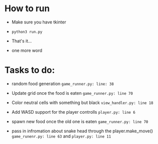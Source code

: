 # How to run

- Make sure you have tkinter

- `python3 run.py`

- That's it...

- one more word

# Tasks to do:

- random food generation `game_runner.py: line: 38`

- Update grid once the food is eaten `game_runner.py: line 70`

- Color neutral cells with something but black `view_handler.py: line 18`

- Add WASD support for the player controlls `player.py: line 6`

- spawn new food once the old one is eaten `game_runner.py: line 70`

- pass in infromation about snake head through the player.make_move() `game_runenr.py: line 63` and `player.py: line 11`
